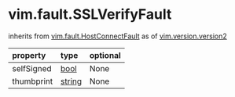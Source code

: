 vim.fault.SSLVerifyFault
========================
inherits from [vim.fault.HostConnectFault](docs/vim.fault.HostConnectFault.md)
as of [vim.version.version2](docs/vim.version.md)

| property | type | optional |
|:---------|:-----|:---------|
| selfSigned | [bool](bool.md "bool") | None |
| thumbprint | [string](string.md "string") | None |
